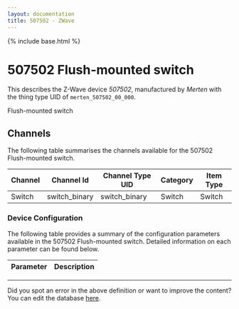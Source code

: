 ```yaml
---
layout: documentation
title: 507502 - ZWave
---
```


{% include base.html %}

# 507502 Flush-mounted switch

This describes the Z-Wave device *507502*, manufactured by *Merten* with the thing type UID of ```merten_507502_00_000```. 

Flush-mounted switch


## Channels
The following table summarises the channels available for the 507502 Flush-mounted switch.

| Channel | Channel Id | Channel Type UID | Category | Item Type |
|---------|------------|------------------|----------|-----------|
| Switch | switch_binary | switch_binary | Switch | Switch |


### Device Configuration
The following table provides a summary of the configuration parameters available in the 507502 Flush-mounted switch.
Detailed information on each parameter can be found below.

| Parameter   | Description |
|-------------|-------------|


---

Did you spot an error in the above definition or want to improve the content?
You can edit the database [here](http://www.cd-jackson.com/index.php/zwave/zwave-device-database/zwave-device-list/devicesummary/547).
